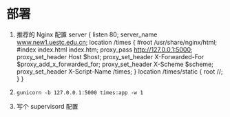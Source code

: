 # 部署

1. 推荐的 Nginx 配置
    server {
        listen       80;
        server_name  www.new1.uestc.edu.cn;
        location /times {
                #root   /usr/share/nginx/html;
                #index  index.html index.htm;
            proxy_pass http://127.0.0.1:5000;
            proxy_set_header Host $host;
            proxy_set_header X-Forwarded-For $proxy_add_x_forwarded_for;
            proxy_set_header X-Scheme $scheme;
            proxy_set_header X-Script-Name /times;
        }
        location /times/static {
            root /<your-static-file>/;
        }
    }

2. `gunicorn -b 127.0.0.1:5000 times:app -w 1`

3. 写个 supervisord 配置